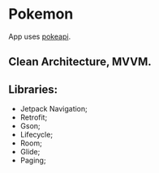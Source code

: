 # Pokemon
App uses [pokeapi](https://pokeapi.co).

## Clean Architecture, MVVM.
## Libraries:
- Jetpack Navigation;
- Retrofit;
- Gson;
- Lifecycle;
- Room;
- Glide;
- Paging;
